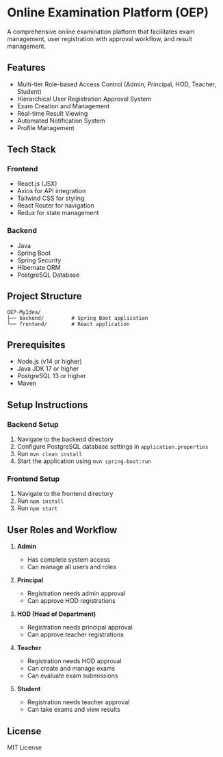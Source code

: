 # Online Examination Platform (OEP)

A comprehensive online examination platform that facilitates exam management, user registration with approval workflow, and result management.

## Features

- Multi-tier Role-based Access Control (Admin, Principal, HOD, Teacher, Student)
- Hierarchical User Registration Approval System
- Exam Creation and Management
- Real-time Result Viewing
- Automated Notification System
- Profile Management

## Tech Stack

### Frontend
- React.js (JSX)
- Axios for API integration
- Tailwind CSS for styling
- React Router for navigation
- Redux for state management

### Backend
- Java
- Spring Boot
- Spring Security
- Hibernate ORM
- PostgreSQL Database

## Project Structure

```
OEP-MyIdea/
├── backend/         # Spring Boot application
└── frontend/        # React application
```

## Prerequisites

- Node.js (v14 or higher)
- Java JDK 17 or higher
- PostgreSQL 13 or higher
- Maven

## Setup Instructions

### Backend Setup
1. Navigate to the backend directory
2. Configure PostgreSQL database settings in `application.properties`
3. Run `mvn clean install`
4. Start the application using `mvn spring-boot:run`

### Frontend Setup
1. Navigate to the frontend directory
2. Run `npm install`
3. Run `npm start`

## User Roles and Workflow

1. **Admin**
   - Has complete system access
   - Can manage all users and roles

2. **Principal**
   - Registration needs admin approval
   - Can approve HOD registrations

3. **HOD (Head of Department)**
   - Registration needs principal approval
   - Can approve teacher registrations

4. **Teacher**
   - Registration needs HOD approval
   - Can create and manage exams
   - Can evaluate exam submissions

5. **Student**
   - Registration needs teacher approval
   - Can take exams and view results

## License

MIT License 